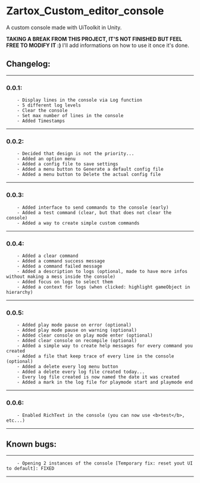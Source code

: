 # Zartox_Custom_editor_console
A custom console made with UiToolkit in Unity.

**TAKING A BREAK FROM THIS PROJECT, IT'S NOT FINISHED BUT FEEL FREE TO MODIFY IT :)**
I'll add informations on how to use it once it's done.

## Changelog:
---------------------------------------
### 0.0.1:
        - Display lines in the console via Log function
        - 5 different log levels 
        - Clear the console
        - Set max number of lines in the console
        - Added Timestamps
---------------------------------------
### 0.0.2:
        - Decided that design is not the priority...
        - Added an option menu
        - Added a config file to save settings
        - Added a menu button to Generate a default config file
        - Added a menu button to Delete the actual config file
---------------------------------------
### 0.0.3:
        - Added interface to send commands to the console (early)
        - Added a test command (clear, but that does not clear the console)
        - Added a way to create simple custom commands
---------------------------------------
### 0.0.4:
        - Added a clear command
        - Added a command success message
        - Added a command failed message
        - Added a description to logs (optional, made to have more infos without making a mess inside the console)
        - Added focus on logs to select them
        - Added a context for logs (when clicked: highlight gameObject in hierarchy)
---------------------------------------
### 0.0.5:
        - Added play mode pause on error (optional)
        - Added play mode pause on warning (optional)
        - Added clear console on play mode enter (optional)
        - Added clear console on recompile (optional)
        - Added a simple way to create help messages for every command you created
        - Added a file that keep trace of every line in the console (optional)
        - Added a delete every log menu button
        - Added a delete every log file created today...
        - Every log file created is now named the date it was created
        - Added a mark in the log file for playmode start and playmode end 
---------------------------------------
### 0.0.6:
        - Enabled RichText in the console (you can now use <b>test</b>, etc...)
---------------------------------------


## Known bugs:
---------------------------------------
        - Opening 2 instances of the console [Temporary fix: reset yout UI to default]: FIXED
---------------------------------------
